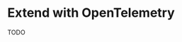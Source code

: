 # Extend with OpenTelemetry

<!--
https://www.darraghoriordan.com/2022/08/07/open-telemetry-nest-js/
-->

TODO
